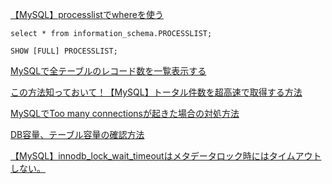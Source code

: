 [【MySQL】processlistでwhereを使う](https://qiita.com/mtanabe/items/58cf5dcf45a232465eb0)

```
select * from information_schema.PROCESSLIST;

SHOW [FULL] PROCESSLIST;
```

[MySQLで全テーブルのレコード数を一覧表示する](https://qiita.com/isobecky74/items/6efff247484f8e4fccae)

[この方法知っておいて！【MySQL】トータル件数を超高速で取得する方法](https://tamoc.com/mysql-total-records/)

[MySQLでToo many connectionsが起きた場合の対処方法](https://wakariyasui.hatenablog.jp/entry/2015/04/28/005109)

[DB容量、テーブル容量の確認方法](https://www.wakuwakubank.com/posts/323-mysql-capacity/)

[【MySQL】innodb_lock_wait_timeoutはメタデータロック時にはタイムアウトしない。](https://qiita.com/picapica/items/09322fa98254a3b4a099)


